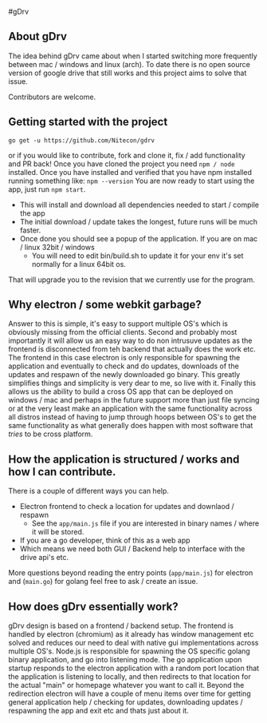 #gDrv

## About gDrv
The idea behind gDrv came about when I started switching more frequently between mac / windows and linux (arch).
To date there is no open source version of google drive that still works and this project aims to solve that issue.

Contributors are welcome.

## Getting started with the project
`go get -u https://github.com/Nitecon/gdrv`

or if you would like to contribute, fork and clone it, fix / add functionality and PR back!
Once you have cloned the project you need `npm / node` installed.
Once you have installed and verified that you have npm installed running something like: `npm --version`
You are now ready to start using the app, just run `npm start`.
- This will install and download all dependencies needed to start / compile the app
- The initial download / update takes the longest, future runs will be much faster.
- Once done you should see a popup of the application.  If you are on mac / linux 32bit / windows
  - You will need to edit bin/build.sh to update it for your env it's set normally for a linux 64bit os.

That will upgrade you to the revision that we currently use for the program.

## Why electron / some webkit garbage?
Answer to this is simple, it's easy to support multiple OS's which is obviously missing from the official clients.
Second and probably most importantly it will allow us an easy way to do non intrusuve updates as the frontend is
disconnected from teh backend that actually does the work etc.  The frontend in this case electron is only responsible for
spawning the application and eventually to check and do updates, downloads of the updates and respawn of the newly downloaded
go binary.  This greatly simplifies things and simplicity is very dear to me, so live with it.  Finally this allows us the ability
to build a cross OS app that can be deployed on windows / mac and perhaps in the future support more than just file syncing or at 
the very least make an application with the same functionality across all distros instead of having to jump through hoops between 
OS's to get the same functionality as what generally does happen with most software that *tries* to be cross platform.

## How the application is structured / works and how I can contribute.
There is a couple of different ways you can help.
- Electron frontend to check a location for updates and downlaod / respawn
  - See the `app/main.js` file if you are interested in binary names / where it will be stored.
- If you are a go developer, think of this as a web app
- Which means we need both GUI / Backend help to interface with the drive api's etc.

More questions beyond reading the entry points (`app/main.js`) for electron and (`main.go`) for golang feel free to ask / create an issue.

## How does gDrv essentially work?
gDrv design is based on a frontend / backend setup.  The frontend is handled by electron (chromium) as it already has window management etc solved and reduces our need to deal with native gui implementations across multiple OS's.  Node.js is responsible for spawning the OS specific golang binary application, and go into listening mode.  The go application upon startup responds to the electron application with a random port location that the application is listening to locally, and then redirects to that location for the actual "main" or homepage whatever you want to call it.  Beyond the redirection electron will have a couple of menu items over time for getting general application help / checking for updates, downloading updates / respawning the app and exit etc and thats just about it.
